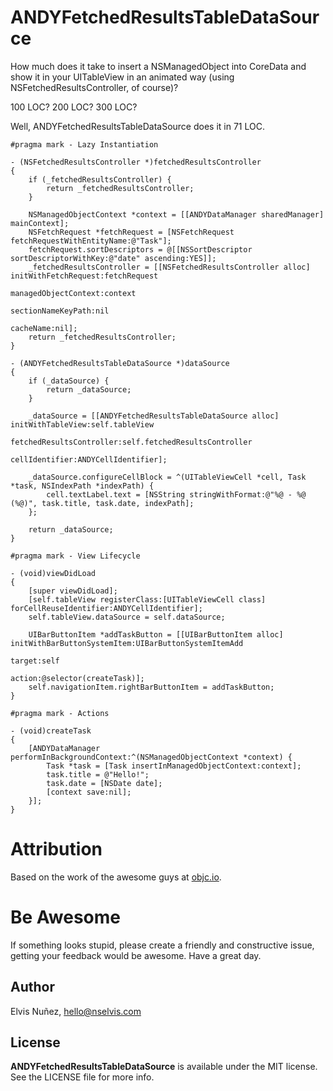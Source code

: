 ANDYFetchedResultsTableDataSource
=================================

How much does it take to insert a NSManagedObject into CoreData and show it in your UITableView in an animated way (using NSFetchedResultsController, of course)?

100 LOC? 200 LOC? 300 LOC?

Well, ANDYFetchedResultsTableDataSource does it in 71 LOC.

``` objc
#pragma mark - Lazy Instantiation

- (NSFetchedResultsController *)fetchedResultsController
{
    if (_fetchedResultsController) {
        return _fetchedResultsController;
    }

    NSManagedObjectContext *context = [[ANDYDataManager sharedManager] mainContext];
    NSFetchRequest *fetchRequest = [NSFetchRequest fetchRequestWithEntityName:@"Task"];
    fetchRequest.sortDescriptors = @[[NSSortDescriptor sortDescriptorWithKey:@"date" ascending:YES]];
    _fetchedResultsController = [[NSFetchedResultsController alloc] initWithFetchRequest:fetchRequest
                                                                    managedObjectContext:context
                                                                      sectionNameKeyPath:nil 
                                                                               cacheName:nil];
    return _fetchedResultsController;
}

- (ANDYFetchedResultsTableDataSource *)dataSource
{
    if (_dataSource) {
        return _dataSource;
    }

    _dataSource = [[ANDYFetchedResultsTableDataSource alloc] initWithTableView:self.tableView 
                                                      fetchedResultsController:self.fetchedResultsController
                                                                cellIdentifier:ANDYCellIdentifier];
                                                                
    _dataSource.configureCellBlock = ^(UITableViewCell *cell, Task *task, NSIndexPath *indexPath) {
        cell.textLabel.text = [NSString stringWithFormat:@"%@ - %@ (%@)", task.title, task.date, indexPath];
    };

    return _dataSource;
}

#pragma mark - View Lifecycle

- (void)viewDidLoad
{
    [super viewDidLoad];
    [self.tableView registerClass:[UITableViewCell class] forCellReuseIdentifier:ANDYCellIdentifier];
    self.tableView.dataSource = self.dataSource;

    UIBarButtonItem *addTaskButton = [[UIBarButtonItem alloc] initWithBarButtonSystemItem:UIBarButtonSystemItemAdd 
                                                                                   target:self
                                                                                   action:@selector(createTask)];
    self.navigationItem.rightBarButtonItem = addTaskButton;
}

#pragma mark - Actions

- (void)createTask
{
    [ANDYDataManager performInBackgroundContext:^(NSManagedObjectContext *context) {
        Task *task = [Task insertInManagedObjectContext:context];
        task.title = @"Hello!";
        task.date = [NSDate date];
        [context save:nil];
    }];
}
```

Attribution
===========

Based on the work of the awesome guys at [objc.io](http://www.objc.io/).

Be Awesome
==========

If something looks stupid, please create a friendly and constructive issue, getting your feedback would be awesome. Have a great day.

## Author

Elvis Nuñez, hello@nselvis.com

## License

**ANDYFetchedResultsTableDataSource** is available under the MIT license. See the LICENSE file for more info.
